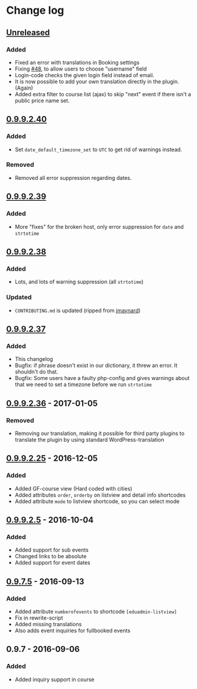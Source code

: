 # Change log

## [Unreleased]
### Added
- Fixed an error with translations in Booking settings
- Fixing [#48](https://github.com/MultinetInteractive/EduAdmin-WordPress/issues/48), to allow users to choose "username" field
- Login-code checks the given login field instead of email.
- It is now possible to add your own translation directly in the plugin. (Again)
- Added extra filter to course list (ajax) to skip "next" event if there isn't a public price name set.

## [0.9.9.2.40]
### Added
- Set `date_default_timezone_set` to `UTC` to get rid of warnings instead.

### Removed
- Removed all error suppression regarding dates.


## [0.9.9.2.39]
### Added
- More "fixes" for the broken host, only error suppression for `date` and `strtotime`

## [0.9.9.2.38]
### Added
- Lots, and lots of warning suppression (all `strtotime`)

### Updated
- `CONTRIBUTING.md` is updated (ripped from [jmaynard](https://medium.com/@jmaynard/a-contribution-policy-for-open-source-that-works-bfc4600c9d83#.c42dikaxi))

## [0.9.9.2.37]
### Added
- This changelog
- Bugfix: if phrase doesn't exist in our dictionary, it threw an error. It shouldn't do that.
- Bugfix: Some users have a faulty php-config and gives warnings about that we need to set a timezone before we run `strtotime`

## [0.9.9.2.36] - 2017-01-05
### Removed
- Removing our translation, making it possible for third party plugins to translate the plugin by using standard WordPress-translation

## [0.9.9.2.25] - 2016-12-05
### Added
- Added GF-course view (Hard coded with cities)
- Added attributes `order`, `orderby` on listview and detail info shortcodes
- Added attribute `mode` to listview shortcode, so you can select mode

## [0.9.9.2.5] - 2016-10-04
### Added
- Added support for sub events
- Changed links to be absolute
- Added support for event dates

## [0.9.7.5] - 2016-09-13
### Added
- Added attribute `numberofevents` to shortcode `[eduadmin-listview]`
- Fix in rewrite-script
- Added missing translations
- Also adds event inquiries for fullbooked events

## 0.9.7 - 2016-09-06
### Added
- Added inquiry support in course


[Unreleased]: https://github.com/MultinetInteractive/EduAdmin-WordPress/compare/v0.9.9.2.40...HEAD
[0.9.9.2.40]: https://github.com/MultinetInteractive/EduAdmin-WordPress/compare/v0.9.9.2.39...v0.9.9.2.40
[0.9.9.2.39]: https://github.com/MultinetInteractive/EduAdmin-WordPress/compare/v0.9.9.2.38...v0.9.9.2.39
[0.9.9.2.38]: https://github.com/MultinetInteractive/EduAdmin-WordPress/compare/v0.9.9.2.37...v0.9.9.2.38
[0.9.9.2.37]: https://github.com/MultinetInteractive/EduAdmin-WordPress/compare/v0.9.9.2.36...v0.9.9.2.37
[0.9.9.2.36]: https://github.com/MultinetInteractive/EduAdmin-WordPress/compare/v0.9.9.2.25...v0.9.9.2.36
[0.9.9.2.25]: https://github.com/MultinetInteractive/EduAdmin-WordPress/compare/v0.9.9.2.5...v0.9.9.2.25
[0.9.9.2.5]: https://github.com/MultinetInteractive/EduAdmin-WordPress/compare/v0.9.7.5...v0.9.9.2.5
[0.9.7.5]: https://github.com/MultinetInteractive/EduAdmin-WordPress/compare/v0.9.7...v0.9.7.5